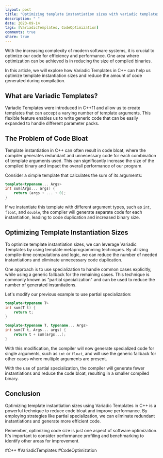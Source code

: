 ```yaml
---
layout: post
title: "Optimizing template instantiation sizes with variadic templates in C++"
description: " "
date: 2023-09-14
tags: [VariadicTemplates, CodeOptimization]
comments: true
share: true
---
```


With the increasing complexity of modern software systems, it is crucial to optimize our code for efficiency and performance. One area where optimization can be achieved is in reducing the size of compiled binaries.

In this article, we will explore how Variadic Templates in C++ can help us optimize template instantiation sizes and reduce the amount of code generated during compilation.

## What are Variadic Templates?

Variadic Templates were introduced in C++11 and allow us to create templates that can accept a varying number of template arguments. This flexible feature enables us to write generic code that can be easily expanded to handle different parameter packs.

## The Problem of Code Bloat

Template instantiation in C++ can often result in code bloat, where the compiler generates redundant and unnecessary code for each combination of template arguments used. This can significantly increase the size of the compiled binary and impact the overall performance of our program.

Consider a simple template that calculates the sum of its arguments:

```cpp
template<typename... Args>
int sum(Args... args) {
    return (args + ... + 0);
}
```

If we instantiate this template with different argument types, such as `int`, `float`, and `double`, the compiler will generate separate code for each instantiation, leading to code duplication and increased binary size.

## Optimizing Template Instantiation Sizes

To optimize template instantiation sizes, we can leverage Variadic Templates by using template metaprogramming techniques. By utilizing compile-time computations and logic, we can reduce the number of needed instantiations and eliminate unnecessary code duplication.

One approach is to use specialization to handle common cases explicitly, while using a generic fallback for the remaining cases. This technique is commonly known as "partial specialization" and can be used to reduce the number of generated instantiations.

Let's modify our previous example to use partial specialization:

```cpp
template<typename T>
int sum(T t) {
    return t;
}

template<typename T, typename... Args>
int sum(T t, Args... args) {
    return t + sum(args...);
}
```

With this modification, the compiler will now generate specialized code for single arguments, such as `int` or `float`, and will use the generic fallback for other cases where multiple arguments are present.

With the use of partial specialization, the compiler will generate fewer instantiations and reduce the code bloat, resulting in a smaller compiled binary.

## Conclusion

Optimizing template instantiation sizes using Variadic Templates in C++ is a powerful technique to reduce code bloat and improve performance. By employing strategies like partial specialization, we can eliminate redundant instantiations and generate more efficient code.

Remember, optimizing code size is just one aspect of software optimization. It's important to consider performance profiling and benchmarking to identify other areas for improvement.

#C++ #VariadicTemplates #CodeOptimization